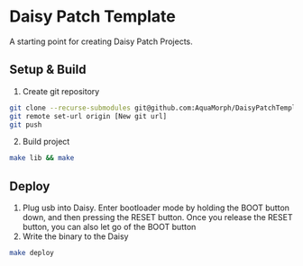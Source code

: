 # Daisy Patch Template

A starting point for creating Daisy Patch Projects.

## Setup & Build
1. Create git repository
```sh
git clone --recurse-submodules git@github.com:AquaMorph/DaisyPatchTemplate.git [Project directory name]
git remote set-url origin [New git url]
git push
```
2. Build project
```sh
make lib && make
```

## Deploy
1. Plug usb into Daisy. Enter bootloader mode by holding the BOOT button down, and then pressing the RESET button. Once you release the RESET button, you can also let go of the BOOT button
2. Write the binary to the Daisy
```sh
make deploy
```
